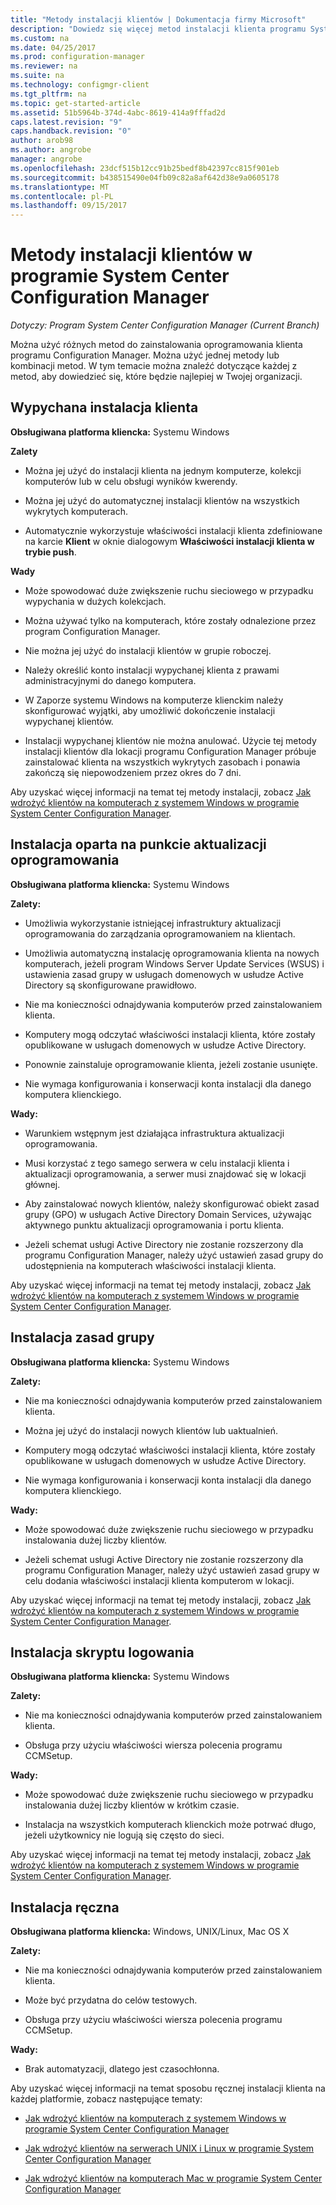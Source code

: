 ```yaml
---
title: "Metody instalacji klientów | Dokumentacja firmy Microsoft"
description: "Dowiedz się więcej metod instalacji klienta programu System Center Configuration Manager."
ms.custom: na
ms.date: 04/25/2017
ms.prod: configuration-manager
ms.reviewer: na
ms.suite: na
ms.technology: configmgr-client
ms.tgt_pltfrm: na
ms.topic: get-started-article
ms.assetid: 51b5964b-374d-4abc-8619-414a9fffad2d
caps.latest.revision: "9"
caps.handback.revision: "0"
author: arob98
ms.author: angrobe
manager: angrobe
ms.openlocfilehash: 23dcf515b12cc91b25bedf8b42397cc815f901eb
ms.sourcegitcommit: b438515490e04fb09c82a8af642d38e9a0605178
ms.translationtype: MT
ms.contentlocale: pl-PL
ms.lasthandoff: 09/15/2017
---
```

# <a name="client-installation-methods-in-system-center-configuration-manager"></a>Metody instalacji klientów w programie System Center Configuration Manager

*Dotyczy: Program System Center Configuration Manager (Current Branch)*

Można użyć różnych metod do zainstalowania oprogramowania klienta programu Configuration Manager. Można użyć jednej metody lub kombinacji metod. W tym temacie można znaleźć dotyczące każdej z metod, aby dowiedzieć się, które będzie najlepiej w Twojej organizacji.  

## <a name="client-push-installation"></a>Wypychana instalacja klienta  

 **Obsługiwana platforma kliencka:** Systemu Windows  

 **Zalety**  

-   Można jej użyć do instalacji klienta na jednym komputerze, kolekcji komputerów lub w celu obsługi wyników kwerendy.  

-   Można jej użyć do automatycznej instalacji klientów na wszystkich wykrytych komputerach.  

-   Automatycznie wykorzystuje właściwości instalacji klienta zdefiniowane na karcie **Klient** w oknie dialogowym **Właściwości instalacji klienta w trybie push**.  

 **Wady**  

-   Może spowodować duże zwiększenie ruchu sieciowego w przypadku wypychania w dużych kolekcjach.  

-   Można używać tylko na komputerach, które zostały odnalezione przez program Configuration Manager.  

-   Nie można jej użyć do instalacji klientów w grupie roboczej.  

-   Należy określić konto instalacji wypychanej klienta z prawami administracyjnymi do danego komputera.  

-   W Zaporze systemu Windows na komputerze klienckim należy skonfigurować wyjątki, aby umożliwić dokończenie instalacji wypychanej klientów.  

-   Instalacji wypychanej klientów nie można anulować. Użycie tej metody instalacji klientów dla lokacji programu Configuration Manager próbuje zainstalować klienta na wszystkich wykrytych zasobach i ponawia zakończą się niepowodzeniem przez okres do 7 dni.  

 Aby uzyskać więcej informacji na temat tej metody instalacji, zobacz [Jak wdrożyć klientów na komputerach z systemem Windows w programie System Center Configuration Manager](../../../../core/clients/deploy/deploy-clients-to-windows-computers.md).  

## <a name="software-update-point-based-installation"></a>Instalacja oparta na punkcie aktualizacji oprogramowania  
 **Obsługiwana platforma kliencka:** Systemu Windows  

 **Zalety:**  

-   Umożliwia wykorzystanie istniejącej infrastruktury aktualizacji oprogramowania do zarządzania oprogramowaniem na klientach.  

-   Umożliwia automatyczną instalację oprogramowania klienta na nowych komputerach, jeżeli program Windows Server Update Services (WSUS) i ustawienia zasad grupy w usługach domenowych w usłudze Active Directory są skonfigurowane prawidłowo.  

-   Nie ma konieczności odnajdywania komputerów przed zainstalowaniem klienta.  

-   Komputery mogą odczytać właściwości instalacji klienta, które zostały opublikowane w usługach domenowych w usłudze Active Directory.  

-   Ponownie zainstaluje oprogramowanie klienta, jeżeli zostanie usunięte.  

-   Nie wymaga konfigurowania i konserwacji konta instalacji dla danego komputera klienckiego.  

 **Wady:**  

-   Warunkiem wstępnym jest działająca infrastruktura aktualizacji oprogramowania.  

-   Musi korzystać z tego samego serwera w celu instalacji klienta i aktualizacji oprogramowania, a serwer musi znajdować się w lokacji głównej.  

-   Aby zainstalować nowych klientów, należy skonfigurować obiekt zasad grupy (GPO) w usługach Active Directory Domain Services, używając aktywnego punktu aktualizacji oprogramowania i portu klienta.  

-   Jeżeli schemat usługi Active Directory nie zostanie rozszerzony dla programu Configuration Manager, należy użyć ustawień zasad grupy do udostępnienia na komputerach właściwości instalacji klienta.  

 Aby uzyskać więcej informacji na temat tej metody instalacji, zobacz [Jak wdrożyć klientów na komputerach z systemem Windows w programie System Center Configuration Manager](../../../../core/clients/deploy/deploy-clients-to-windows-computers.md).  

## <a name="group-policy-installation"></a>Instalacja zasad grupy  
 **Obsługiwana platforma kliencka:** Systemu Windows  

 **Zalety:**  

-   Nie ma konieczności odnajdywania komputerów przed zainstalowaniem klienta.  

-   Można jej użyć do instalacji nowych klientów lub uaktualnień.  

-   Komputery mogą odczytać właściwości instalacji klienta, które zostały opublikowane w usługach domenowych w usłudze Active Directory.  

-   Nie wymaga konfigurowania i konserwacji konta instalacji dla danego komputera klienckiego.  

 **Wady:**  

-   Może spowodować duże zwiększenie ruchu sieciowego w przypadku instalowania dużej liczby klientów.  

-   Jeżeli schemat usługi Active Directory nie zostanie rozszerzony dla programu Configuration Manager, należy użyć ustawień zasad grupy w celu dodania właściwości instalacji klienta komputerom w lokacji.  

 Aby uzyskać więcej informacji na temat tej metody instalacji, zobacz [Jak wdrożyć klientów na komputerach z systemem Windows w programie System Center Configuration Manager](../../../../core/clients/deploy/deploy-clients-to-windows-computers.md).  

## <a name="logon-script-installation"></a>Instalacja skryptu logowania  
 **Obsługiwana platforma kliencka:** Systemu Windows  

 **Zalety:**  

-   Nie ma konieczności odnajdywania komputerów przed zainstalowaniem klienta.  

-   Obsługa przy użyciu właściwości wiersza polecenia programu CCMSetup.  

 **Wady:**  

-   Może spowodować duże zwiększenie ruchu sieciowego w przypadku instalowania dużej liczby klientów w krótkim czasie.  

-   Instalacja na wszystkich komputerach klienckich może potrwać długo, jeżeli użytkownicy nie logują się często do sieci.  

 Aby uzyskać więcej informacji na temat tej metody instalacji, zobacz [Jak wdrożyć klientów na komputerach z systemem Windows w programie System Center Configuration Manager](../../../../core/clients/deploy/deploy-clients-to-windows-computers.md).  

## <a name="manual-installation"></a>Instalacja ręczna  
 **Obsługiwana platforma kliencka:** Windows, UNIX/Linux, Mac OS X  

 **Zalety:**  

-   Nie ma konieczności odnajdywania komputerów przed zainstalowaniem klienta.  

-   Może być przydatna do celów testowych.  

-   Obsługa przy użyciu właściwości wiersza polecenia programu CCMSetup.  

 **Wady:**  

-   Brak automatyzacji, dlatego jest czasochłonna.  

 Aby uzyskać więcej informacji na temat sposobu ręcznej instalacji klienta na każdej platformie, zobacz następujące tematy:  

-   [Jak wdrożyć klientów na komputerach z systemem Windows w programie System Center Configuration Manager](../../../../core/clients/deploy/deploy-clients-to-windows-computers.md)  

-   [Jak wdrożyć klientów na serwerach UNIX i Linux w programie System Center Configuration Manager](../../../../core/clients/deploy/deploy-clients-to-unix-and-linux-servers.md)  

-   [Jak wdrożyć klientów na komputerach Mac w programie System Center Configuration Manager](../../../../core/clients/deploy/deploy-clients-to-macs.md)  
